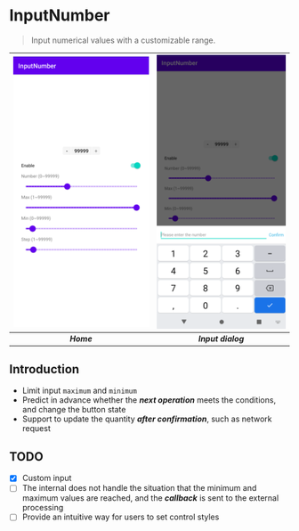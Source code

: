 # InputNumber

> Input numerical values with a customizable range.

|![Screen home](./assets/screen_home.png)|![Screen input dialog](./assets/screen_input_dialog.png)|
|:---:|:---:|
|***Home***|***Input dialog***|

## Introduction

- Limit input `maximum` and `minimum`
- Predict in advance whether the ***next operation*** meets the conditions, and change the button
  state
- Support to update the quantity ***after confirmation***, such as network request

## TODO

- [x] Custom input
- [ ] The internal does not handle the situation that the minimum and maximum values are reached,
  and the ***callback*** is sent to the external processing
- [ ] Provide an intuitive way for users to set control styles